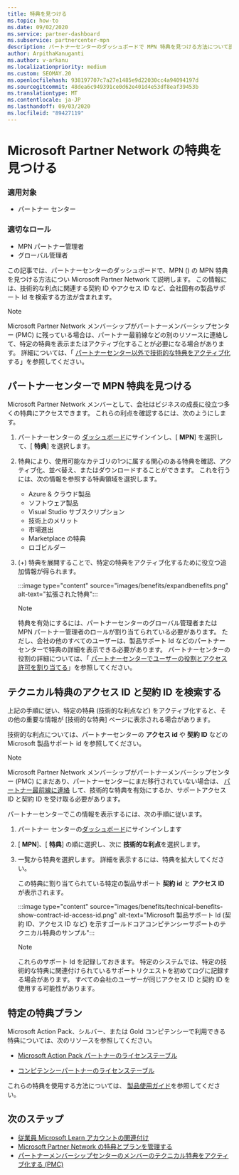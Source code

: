 ```yaml
---
title: 特典を見つける
ms.topic: how-to
ms.date: 09/02/2020
ms.service: partner-dashboard
ms.subservice: partnercenter-mpn
description: パートナーセンターのダッシュボードで MPN 特典を見つける方法について説明します。
author: ArpithaKanuganti
ms.author: v-arkanu
ms.localizationpriority: medium
ms.custom: SEOMAY.20
ms.openlocfilehash: 938197707c7a27e1485e9d22030cc4a94094197d
ms.sourcegitcommit: 48dea6c949391ce0d62e401d4e53df8eaf39453b
ms.translationtype: MT
ms.contentlocale: ja-JP
ms.lasthandoff: 09/03/2020
ms.locfileid: "89427119"
---
```

# <a name="locate-your-microsoft-partner-network-benefits"></a>Microsoft Partner Network の特典を見つける 

### <a name="applies-to"></a>適用対象

- パートナー センター

### <a name="appropriate-roles"></a>適切なロール

- MPN パートナー管理者
- グローバル管理者

この記事では、パートナーセンターのダッシュボードで、MPN () の MPN 特典を見つける方法につい Microsoft Partner Network て説明します。 この情報には、技術的な利点に関連する契約 ID やアクセス ID など、会社固有の製品サポート Id を検索する方法が含まれます。

>[!NOTE]
> Microsoft Partner Network メンバーシップがパートナーメンバーシップセンター (PMC) に残っている場合は、パートナー最前線などの別のリソースに連絡して、特定の特典を表示またはアクティブ化することが必要になる場合があります。 詳細については、「 [パートナーセンター以外で技術的な特典をアクティブ化](partner-membership-center-tech-benefits-activate.md)する」を参照してください。

## <a name="find-your-mpn-benefits-in-partner-center"></a>パートナーセンターで MPN 特典を見つける

Microsoft Partner Network メンバーとして、会社はビジネスの成長に役立つ多くの特典にアクセスできます。 これらの利点を確認するには、次のようにします。

1. パートナーセンターの [ダッシュボード](https://partner.microsoft.com/dashboard/home)にサインインし、[ **MPN**] を選択して、[ **特典**] を選択します。

2. 特典により、使用可能なカテゴリの1つに属する関心のある特典を確認、アクティブ化、並べ替え、またはダウンロードすることができます。 これを行うには、次の情報を参照する特典領域を選択します。

   - Azure & クラウド製品
   - ソフトウェア製品
   - Visual Studio サブスクリプション
   - 技術上のメリット
   - 市場進出
   - Marketplace の特典
   - ロゴビルダー

3. (+) 特典を展開することで、特定の特典をアクティブ化するために役立つ追加情報が得られます。

   :::image type="content" source="images/benefits/expandbenefits.png" alt-text="拡張された特典":::

   > [!NOTE]
   > 特典を有効にするには、パートナーセンターのグローバル管理者または MPN パートナー管理者のロールが割り当てられている必要があります。 ただし、会社の他のすべてのユーザーは、製品サポート Id などのパートナーセンターで特典の詳細を表示できる必要があります。 パートナーセンターの役割の詳細については、「 [パートナーセンターでユーザーの役割とアクセス許可を割り当てる](permissions-overview.md)」を参照してください。

## <a name="find-access-id-and-contract-id-for-technical-benefits"></a>テクニカル特典のアクセス ID と契約 ID を検索する

上記の手順に従い、特定の特典 (技術的な利点など) をアクティブ化すると、その他の重要な情報が [技術的な特典] ページに表示される場合があります。

技術的な利点については、パートナーセンターの **アクセス id** や **契約 ID** などの Microsoft 製品サポート id を参照してください。

>[!NOTE]
> Microsoft Partner Network メンバーシップがパートナーメンバーシップセンター (PMC) にまだあり、パートナーセンターにまだ移行されていない場合は、 [パートナー最前線に連絡](partner-membership-center-tech-benefits-activate.md) して、技術的な特典を有効にするか、サポートアクセス ID と契約 ID を受け取る必要があります。

 パートナーセンターでこの情報を表示するには、次の手順に従います。

1. パートナー センターの[ダッシュボード](https://partner.microsoft.com/dashboard/home)にサインインします

2. [ **MPN**]、[ **特典**] の順に選択し、次に **技術的な利点**を選択します。

3. 一覧から特典を選択します。 詳細を表示するには、特典を拡大してください。 

   この特典に割り当てられている特定の製品サポート **契約 id** と **アクセス ID** が表示されます。  

   :::image type="content" source="images/benefits/technical-benefits-show-contract-id-access-id.png" alt-text="Microsoft 製品サポート Id (契約 ID、アクセス ID など) を示すゴールドコアコンピテンシーサポートのテクニカル特典のサンプル":::

   > [!NOTE]
   > これらのサポート Id を記録しておきます。 特定のシステムでは、特定の技術的な特典に関連付けられているサポートリクエストを初めてログに記録する場合があります。 すべての会社のユーザーが同じアクセス ID と契約 ID を使用する可能性があります。

## <a name="specific-benefit-offers"></a>特定の特典プラン

Microsoft Action Pack、シルバー、または Gold コンピテンシーで利用できる特典については、次のリソースを参照してください。

- [Microsoft Action Pack パートナーのライセンステーブル](https://assetsprod.microsoft.com/mpn/MPN-MAPS-Software-IUR-License-Table.xlsx)

- [コンピテンシーパートナーのライセンステーブル](https://assetsprod.microsoft.com/mpn-maps-software-iur-competency-license-table.docx)

これらの特典を使用する方法については、 [製品使用ガイド](https://assets.microsoft.com/MPN-MAPS-Product-Usage-Guide.pdf)を参照してください。

## <a name="next-steps"></a>次のステップ

- [従業員 Microsoft Learn アカウントの関連付け](ms-learn-associate.md)
- [Microsoft Partner Network の特典とプランを管理する](manage-your-partner-network-benefits.md)
- [パートナーメンバーシップセンターのメンバーのテクニカル特典をアクティブ化する (PMC)](partner-membership-center-tech-benefits-activate.md)